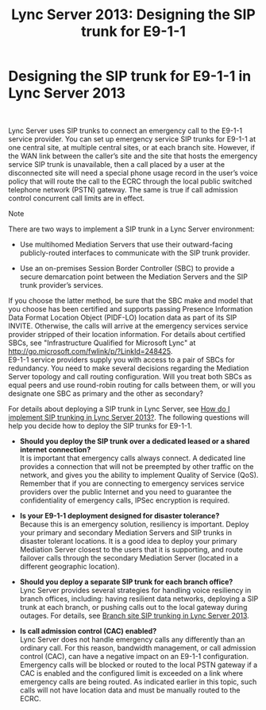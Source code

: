 ﻿---
title: 'Lync Server 2013: Designing the SIP trunk for E9-1-1'
TOCTitle: Designing the SIP trunk for E9-1-1
ms:assetid: 4f93b974-b460-45c7-a4a8-6f38e34840f5
ms:mtpsurl: https://technet.microsoft.com/en-us/library/Gg398323(v=OCS.15)
ms:contentKeyID: 48184096
ms.date: 07/23/2014
mtps_version: v=OCS.15
---

# Designing the SIP trunk for E9-1-1 in Lync Server 2013

 


Lync Server uses SIP trunks to connect an emergency call to the E9-1-1 service provider. You can set up emergency service SIP trunks for E9-1-1 at one central site, at multiple central sites, or at each branch site. However, if the WAN link between the caller’s site and the site that hosts the emergency service SIP trunk is unavailable, then a call placed by a user at the disconnected site will need a special phone usage record in the user’s voice policy that will route the call to the ECRC through the local public switched telephone network (PSTN) gateway. The same is true if call admission control concurrent call limits are in effect.


> [!NOTE]
> There are two ways to implement a SIP trunk in a Lync Server environment: 
> <UL>
> <LI>
> <P>Use multihomed Mediation Servers that use their outward-facing publicly-routed interfaces to communicate with the SIP trunk provider.</P>
> <LI>
> <P>Use an on-premises Session Border Controller (SBC) to provide a secure demarcation point between the Mediation Servers and the SIP trunk provider’s services.</P></LI></UL>If you choose the latter method, be sure that the SBC make and model that you choose has been certified and supports passing Presence Information Data Format Location Object (PIDF-LO) location data as part of its SIP INVITE. Otherwise, the calls will arrive at the emergency services service provider stripped of their location information. For details about certified SBCs, see "Infrastructure Qualified for Microsoft Lync" at <A href="http://go.microsoft.com/fwlink/p/?linkid=248425">http://go.microsoft.com/fwlink/p/?LinkId=248425</A>.<BR>E9-1-1 service providers supply you with access to a pair of SBCs for redundancy. You need to make several decisions regarding the Mediation Server topology and call routing configuration. Will you treat both SBCs as equal peers and use round-robin routing for calls between them, or will you designate one SBC as primary and the other as secondary?



For details about deploying a SIP trunk in Lync Server, see [How do I implement SIP trunking in Lync Server 2013?](lync-server-2013-how-do-i-implement-sip-trunking.md). The following questions will help you decide how to deploy the SIP trunks for E9-1-1.

  - **Should you deploy the SIP trunk over a dedicated leased or a shared internet connection?**  
    It is important that emergency calls always connect. A dedicated line provides a connection that will not be preempted by other traffic on the network, and gives you the ability to implement Quality of Service (QoS). Remember that if you are connecting to emergency services service providers over the public Internet and you need to guarantee the confidentiality of emergency calls, IPSec encryption is required.

<!-- end list -->

  - **Is your E9-1-1 deployment designed for disaster tolerance?**  
    Because this is an emergency solution, resiliency is important. Deploy your primary and secondary Mediation Servers and SIP trunks in disaster tolerant locations. It is a good idea to deploy your primary Mediation Server closest to the users that it is supporting, and route failover calls through the secondary Mediation Server (located in a different geographic location).

<!-- end list -->

  - **Should you deploy a separate SIP trunk for each branch office?**  
    Lync Server provides several strategies for handling voice resiliency in branch offices, including: having resilient data networks, deploying a SIP trunk at each branch, or pushing calls out to the local gateway during outages. For details, see [Branch site SIP trunking in Lync Server 2013](lync-server-2013-branch-site-sip-trunking.md).

<!-- end list -->

  - **Is call admission control (CAC) enabled?**  
    Lync Server does not handle emergency calls any differently than an ordinary call. For this reason, bandwidth management, or call admission control (CAC), can have a negative impact on an E9-1-1 configuration. Emergency calls will be blocked or routed to the local PSTN gateway if a CAC is enabled and the configured limit is exceeded on a link where emergency calls are being routed. As indicated earlier in this topic, such calls will not have location data and must be manually routed to the ECRC.

